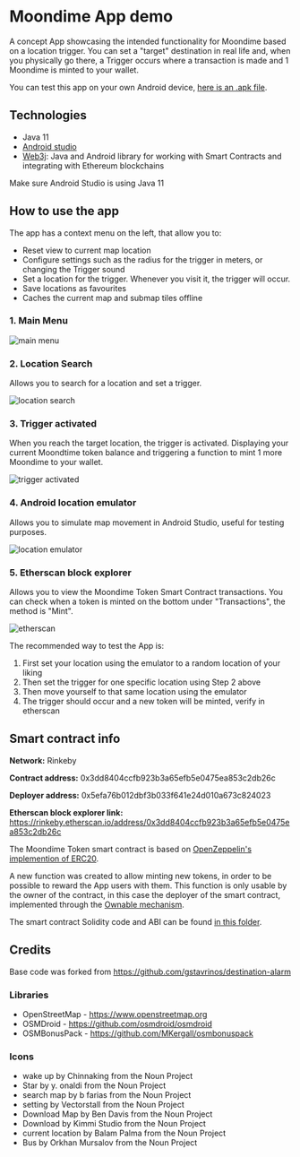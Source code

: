 # Moondime App demo

A concept App showcasing the intended functionality for Moondime based on a location trigger. You can set a "target" destination in real life and, when you physically go there, a Trigger occurs where a transaction is made and 1 Moondime is minted to your wallet.

You can test this app on your own Android device, [here is an .apk file](https://github.com/SquirrelEx/MoonDime/blob/master/moondime.apk).

## Technologies
* Java 11
* [Android studio](https://developer.android.com/studio)
* [Web3j](https://docs.web3j.io/latest/): Java and Android library for working with Smart Contracts and integrating with Ethereum blockchains

Make sure Android Studio is using Java 11

## How to use the app

The app has a context menu on the left, that allow you to:
- Reset view to current map location
- Configure settings such as the radius for the trigger in meters, or changing the Trigger sound
- Set a location for the trigger. Whenever you visit it, the trigger will occur.
- Save locations as favourites
- Caches the current map and submap tiles offline

### 1. Main Menu
![main menu](https://github.com/SquirrelEx/MoonDime/blob/master/extras/screenshots/mainmenu.png?raw=true)

### 2. Location Search
Allows you to search for a location and set a trigger.

![location search](https://github.com/SquirrelEx/MoonDime/blob/master/extras/screenshots/locationsearch.png?raw=true)

### 3. Trigger activated
When you reach the target location, the trigger is activated. Displaying your current Moondtime token balance and triggering a function to mint 1 more Moondime to your wallet.

![trigger activated](https://github.com/SquirrelEx/MoonDime/blob/master/extras/screenshots/trigger.png?raw=true)

### 4. Android location emulator
Allows you to simulate map movement in Android Studio, useful for testing purposes.

![location emulator](https://github.com/SquirrelEx/MoonDime/blob/master/extras/screenshots/emulator.png?raw=true)

### 5. Etherscan block explorer
Allows you to view the Moondime Token Smart Contract transactions. You can check when a token is minted on the bottom under "Transactions", the method is "Mint".

![etherscan](https://github.com/SquirrelEx/MoonDime/blob/master/extras/screenshots/etherscan.png?raw=true)


The recommended way to test the App is:
1. First set your location using the emulator to a random location of your liking
2. Then set the trigger for one specific location using Step 2 above
3. Then move yourself to that same location using the emulator
4. The trigger should occur and a new token will be minted, verify in etherscan


## Smart contract info
**Network:** Rinkeby

**Contract address:** 0x3dd8404ccfb923b3a65efb5e0475ea853c2db26c

**Deployer address:** 0x5efa76b012dbf3b033f641e24d010a673c824023

**Etherscan block explorer link:** https://rinkeby.etherscan.io/address/0x3dd8404ccfb923b3a65efb5e0475ea853c2db26c

The Moondime Token smart contract is based on [OpenZeppelin's implemention of ERC20](https://docs.openzeppelin.com/contracts/4.x/erc20).

A new function was created to allow minting new tokens, in order to be possible to reward the App users with them. This function is only usable by the owner of the contract, in this case the deployer of the smart contract, implemented through the [Ownable mechanism](https://docs.openzeppelin.com/contracts/2.x/access-control).

The smart contract Solidity code and ABI can be found [in this folder](https://github.com/SquirrelEx/MoonDime/tree/master/moondime%20smart%20contract).


## Credits

Base code was forked from https://github.com/gstavrinos/destination-alarm

### Libraries
* OpenStreetMap - https://www.openstreetmap.org
* OSMDroid - https://github.com/osmdroid/osmdroid
* OSMBonusPack - https://github.com/MKergall/osmbonuspack

### Icons
* wake up by Chinnaking from the Noun Project
* Star by y. onaldi from the Noun Project
* search map by b farias from the Noun Project
* setting by Vectorstall from the Noun Project
* Download Map by Ben Davis from the Noun Project
* Download by Kimmi Studio from the Noun Project
* current location by Balam Palma from the Noun Project
* Bus by Orkhan Mursalov from the Noun Project

